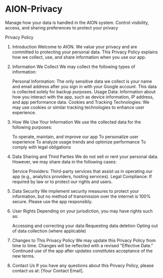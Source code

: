 # AION-Privacy
Manage how your data is handled in the AION system. Control visibility, access, and sharing preferences to protect your privacy

Privacy Policy

1. Introduction
Welcome to AION. We value your privacy and are committed to protecting your personal data. This Privacy Policy explains how we collect, use, and share information when you use our app.

2. Information We Collect
We may collect the following types of information:

    Personal Information: The only sensitive data we collect is your name and email address after you sign in with your Google account. This data is collected solely for backup purposes.
    Usage Data: Information about how you interact with the app, such as device information, IP address, and app performance data.
    Cookies and Tracking Technologies: We may use cookies or similar tracking technologies to enhance user experience.

3. How We Use Your Information
We use the collected data for the following purposes:

    To operate, maintain, and improve our app
    To personalize user experience
    To analyze usage trends and optimize performance
    To comply with legal obligations

4. Data Sharing and Third Parties
We do not sell or rent your personal data. However, we may share data in the following cases:

    Service Providers: Third-party services that assist us in operating our app (e.g., analytics providers, hosting services).
    Legal Compliance: If required by law or to protect our rights and users.

5. Data Security
We implement security measures to protect your information, but no method of transmission over the internet is 100% secure. Please use the app responsibly.

6. User Rights
Depending on your jurisdiction, you may have rights such as:

    Accessing and correcting your data
    Requesting data deletion
    Opting out of data collection (where applicable)

7. Changes to This Privacy Policy
We may update this Privacy Policy from time to time. Changes will be reflected with a revised "Effective Date." Continued use of the app after updates constitutes acceptance of the new terms.

8. Contact Us
If you have any questions about this Privacy Policy, please contact us at: [Your Contact Email].
